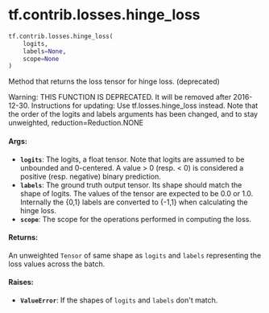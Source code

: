 <div itemscope itemtype="http://developers.google.com/ReferenceObject">
<meta itemprop="name" content="tf.contrib.losses.hinge_loss" />
<meta itemprop="path" content="Stable" />
</div>

# tf.contrib.losses.hinge_loss

``` python
tf.contrib.losses.hinge_loss(
    logits,
    labels=None,
    scope=None
)
```

Method that returns the loss tensor for hinge loss. (deprecated)

Warning: THIS FUNCTION IS DEPRECATED. It will be removed after 2016-12-30.
Instructions for updating:
Use tf.losses.hinge_loss instead. Note that the order of the logits and labels arguments has been changed, and to stay unweighted, reduction=Reduction.NONE

#### Args:

* <b>`logits`</b>: The logits, a float tensor. Note that logits are assumed to be
    unbounded and 0-centered. A value > 0 (resp. < 0) is considered a positive
    (resp. negative) binary prediction.
* <b>`labels`</b>: The ground truth output tensor. Its shape should match the shape of
    logits. The values of the tensor are expected to be 0.0 or 1.0. Internally
    the {0,1} labels are converted to {-1,1} when calculating the hinge loss.
* <b>`scope`</b>: The scope for the operations performed in computing the loss.


#### Returns:

An unweighted `Tensor` of same shape as `logits` and `labels` representing
the
  loss values across the batch.


#### Raises:

* <b>`ValueError`</b>: If the shapes of `logits` and `labels` don't match.